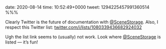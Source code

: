 date: 2020-08-14
time: 10:52:49+0000
tweet: 1294225457991360514
%%%

Clearly Twitter is the future of documentation with [@SceneStorage](https://twitter.com/SceneStorage). Also, I respect this Twitter list: [twitter.com/i/lists/1080339436682924032](https://twitter.com/i/lists/1080339436682924032)

Ugh the list link seems to (usually) not work. Look where [@SceneStorage](https://twitter.com/SceneStorage) is listed — it’s fun!
